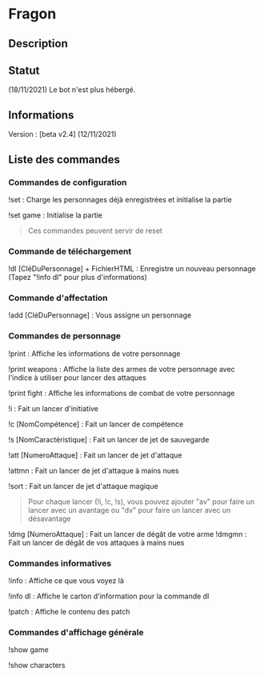 # Fragon

## Description

## Statut

(18/11/2021) Le bot n'est plus hébergé.

## Informations

Version : [beta v2.4] (12/11/2021)

## Liste des commandes 

### Commandes de configuration
!set      : Charge les personnages déjà enregistrées et initialise la partie

!set game : Initialise la partie

> Ces commandes peuvent servir de reset

### Commande de téléchargement
!dl [CléDuPersonnage] + FichierHTML : Enregistre un nouveau personnage
                                      (Tapez "!info dl" pour plus d'informations)

### Commande d'affectation
!add [CléDuPersonnage] : Vous assigne un personnage

### Commandes de personnage
!print         : Affiche les informations de votre personnage

!print weapons : Affiche la liste des armes de votre personnage avec l'indice à utiliser pour lancer des attaques

!print fight   : Affiche les informations de combat de votre personnage

!i                      : Fait un lancer d'initiative

!c [NomCompétence]      : Fait un lancer de compétence

!s [NomCaractéristique] : Fait un lancer de jet de sauvegarde

!att [NumeroAttaque]    : Fait un lancer de jet d'attaque

!attmn                  : Fait un lancer de jet d'attaque à mains nues

!sort                   : Fait un lancer de jet d'attaque magique

> Pour chaque lancer (!i, !c, !s), vous pouvez ajouter "av" pour faire un lancer avec un avantage ou "dv" pour faire un lancer avec un désavantage

!dmg [NumeroAttaque]    : Fait un lancer de dégât de votre arme
!dmgmn                  : Fait un lancer de dégât de vos attaques à mains nues

### Commandes informatives
!info    : Affiche ce que vous voyez là

!info dl : Affiche le carton d'information pour la commande dl

!patch   : Affiche le contenu des patch

### Commandes d'affichage générale

!show game

!show characters
